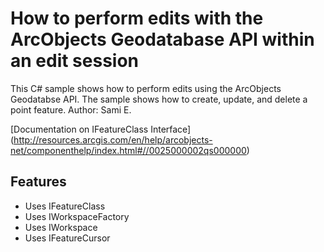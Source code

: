 # How to perform edits with the ArcObjects Geodatabase API within an edit session
This C# sample shows how to perform edits using the ArcObjects Geodatabse API. The sample shows how to create, update, and delete a point feature.
Author: Sami E.

[Documentation on IFeatureClass Interface]
(http://resources.arcgis.com/en/help/arcobjects-net/componenthelp/index.html#//0025000002qs000000)

## Features
* Uses IFeatureClass
* Uses IWorkspaceFactory
* Uses IWorkspace
* Uses IFeatureCursor
